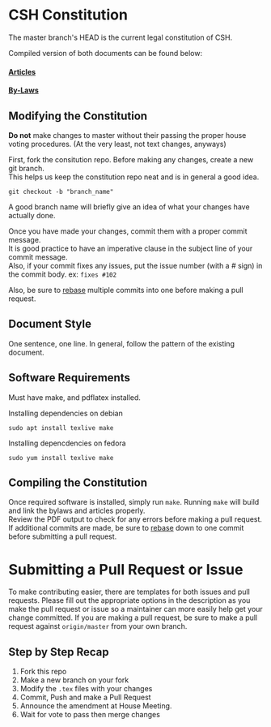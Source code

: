 # CSH Constitution
The master branch's HEAD is the current legal constitution of CSH.

Compiled version of both documents can be found below:
#### [Articles](https://constitution.csh.rit.edu/articles.pdf)
#### [By-Laws](https://constitution.csh.rit.edu/bylaws.pdf)

## Modifying the Constitution
**Do not** make changes to master without their passing the proper house voting
procedures. (At the very least, not text changes, anyways)

First, fork the consitution repo.  Before making any changes, create a new git branch.  
This helps us keep the constitution repo neat and is in general a good idea.

`git checkout -b "branch_name"`

A good branch name will briefly give an idea of what your changes have actually done.

Once you have made your changes, commit them with a proper commit message.  
It is good practice to have an imperative clause in the subject line of your commit message.  
Also, if your commit fixes any issues, put the issue number (with a # sign) in the commit body. ex: `fixes #102`

Also, be sure to [rebase](https://git-scm.com/docs/git-rebase) multiple commits into one before making a pull request.


## Document Style
One sentence, one line. In general, follow the pattern of the existing document.

## Software Requirements
Must have make, and pdflatex installed.

Installing dependencies on debian

`sudo apt install texlive make`

Installing depencdencies on fedora

`sudo yum install texlive make`


## Compiling the Constitution
Once required software is installed, simply run `make`.
Running `make` will build and link the bylaws and articles properly.  
Review the PDF output to check for any errors before making a pull request.
If additional commits are made, be sure to [rebase](https://git-scm.com/docs/git-rebase) down to one commit before submitting a pull request.


# Submitting a Pull Request or Issue
To make contributing easier, there are templates for both issues and pull
requests. Please fill out the appropriate options in the description as you make
the pull request or issue so a maintainer can more easily help get your change
committed.  If you are making a pull request, be sure to make a pull request against 
`origin/master` from your own branch.

## Step by Step Recap

1. Fork this repo
2. Make a new branch on your fork
3. Modify the `.tex` files with your changes
4. Commit, Push and make a Pull Request
5. Announce the amendment at House Meeting.
6. Wait for vote to pass then merge changes
